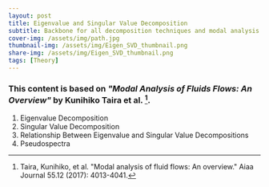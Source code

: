 ```yaml
---
layout: post
title: Eigenvalue and Singular Value Decomposition
subtitle: Backbone for all decomposition techniques and modal analysis
cover-img: /assets/img/path.jpg
thumbnail-img: /assets/img/Eigen_SVD_thumbnail.png
share-img: /assets/img/Eigen_SVD_thumbnail.png
tags: [Theory]
---
```


### This content is based on *"Modal Analysis of Fluids Flows: An Overview"* by Kunihiko Taira et al. [^1]. 


1. Eigenvalue Decomposition
2. Singular Value Decomposition
3. Relationship Between Eigenvalue and Singular Value Decompositions
4. Pseudospectra



[^1]: Taira, Kunihiko, et al. "Modal analysis of fluid flows: An overview." Aiaa Journal 55.12 (2017): 4013-4041. 
